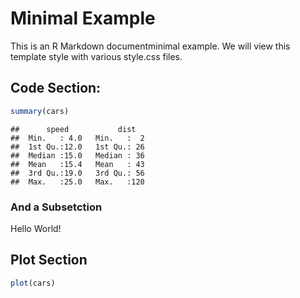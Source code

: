 # Minimal Example

This is an R Markdown documentminimal example.  We will view this template style 
with various style.css files.

## Code Section:


```r
summary(cars)
```

```
##      speed           dist    
##  Min.   : 4.0   Min.   :  2  
##  1st Qu.:12.0   1st Qu.: 26  
##  Median :15.0   Median : 36  
##  Mean   :15.4   Mean   : 43  
##  3rd Qu.:19.0   3rd Qu.: 56  
##  Max.   :25.0   Max.   :120
```


### And a Subsetction

<div class="textbox">
Hello World!
</div>


## Plot Section


```r
plot(cars)
```


